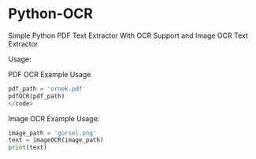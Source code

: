 # Python-OCR
Simple Python PDF Text Extractor With OCR Support and Image OCR Text Extractor

Usage:

PDF OCR Example Usage

```python
pdf_path = 'ornek.pdf'
pdfOCR(pdf_path)
</code>
```

Image OCR Example Usage:

```python
image_path = 'gorsel.png'
text = imageOCR(image_path)
print(text)
```
